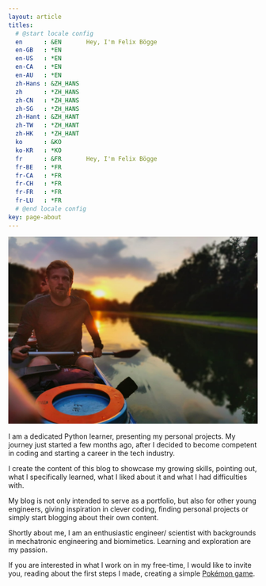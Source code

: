 ```yaml
---
layout: article
titles:
  # @start locale config
  en      : &EN       Hey, I'm Felix Bögge
  en-GB   : *EN
  en-US   : *EN
  en-CA   : *EN
  en-AU   : *EN
  zh-Hans : &ZH_HANS
  zh      : *ZH_HANS
  zh-CN   : *ZH_HANS
  zh-SG   : *ZH_HANS
  zh-Hant : &ZH_HANT
  zh-TW   : *ZH_HANT
  zh-HK   : *ZH_HANT
  ko      : &KO
  ko-KR   : *KO
  fr      : &FR       Hey, I'm Felix Bögge
  fr-BE   : *FR
  fr-CA   : *FR
  fr-CH   : *FR
  fr-FR   : *FR
  fr-LU   : *FR
  # @end locale config
key: page-about
---
```


![TeXt Theme](https://raw.githubusercontent.com/felixboegge/FB/master/assets/avatar.jpg)

I am a dedicated Python learner, presenting my personal projects.
My journey just started a few months ago, after I decided to become competent in coding and starting a career in the tech industry.

I create the content of this blog to showcase my growing skills, pointing out, what I specifically learned, what I liked about it and what I had difficulties with.

My blog is not only intended to serve as a portfolio, but also for other young engineers, giving inspiration in clever coding, finding personal projects or simply start blogging about their own content.

Shortly about me, I am an enthusiastic engineer/ scientist with backgrounds in mechatronic engineering and biomimetics. Learning and exploration are my passion.

If you are interested in what I work on in my free-time, I would like to invite you, reading about the first steps I made, creating a simple [Pokémon game](https://felixboegge.github.io/FB/2022/08/05/The_Pokemon_Game.html).
